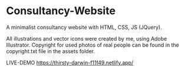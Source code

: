 # Consultancy-Website
A minimalist consultancy website with HTML, CSS, JS (JQuery).

All illustrations and vector icons were created by me, using Adobe Illustrator.
Copyright for used photos of real people can be found in the copyright.txt file in the assets folder.

LIVE-DEMO
https://thirsty-darwin-f11f49.netlify.app/
